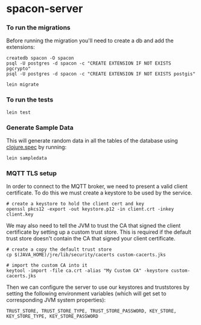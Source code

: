 # spacon-server

### To run the migrations

Before running the migration you'll need to create a db and add the
extensions:
```
createdb spacon -O spacon
psql -U postgres -d spacon -c "CREATE EXTENSION IF NOT EXISTS pgcrypto"
psql -U postgres -d spacon -c "CREATE EXTENSION IF NOT EXISTS postgis"
```

`lein migrate`

### To run the tests

`lein test`

### Generate Sample Data
This will generate random data in all the tables of the database using [clojure.spec](https://clojure.org/about/spec) by running:

`lein sampledata`

### MQTT TLS setup

In order to connect to the MQTT broker, we need to present a valid
client certificate. To do this we must create a keystore to be used
by the service.

```
# create a keystore to hold the client cert and key
openssl pkcs12 -export -out keystore.p12 -in client.crt -inkey client.key
```

We may also need to tell the JVM to trust the CA that signed the client
certificate by setting up a custom trust store.  This is required if the default
trust store doesn't contain the CA that signed your client certificate.

```
# create a copy the default trust store
cp $(JAVA_HOME)/jre/lib/security/cacerts custom-cacerts.jks

# import the custom CA into it
keytool -import -file ca.crt -alias "My Custom CA" -keystore custom-cacerts.jks
```

Then we can configure the server to use our keystores and truststores by
setting the following environment variables (which will get set to corresponding JVM system properties):

`TRUST_STORE, TRUST_STORE_TYPE, TRUST_STORE_PASSWORD, KEY_STORE, KEY_STORE_TYPE, KEY_STORE_PASSWORD`
